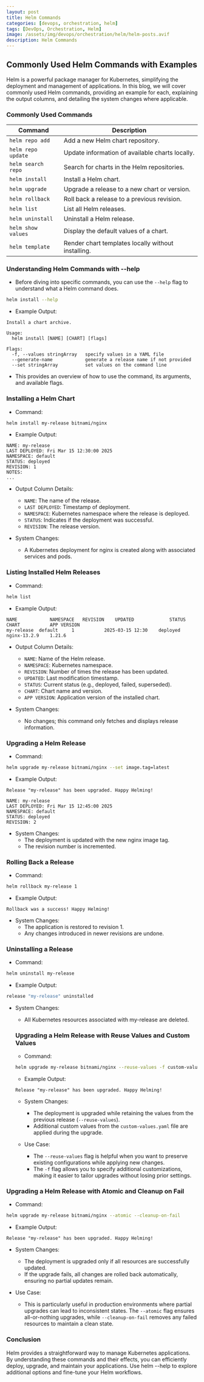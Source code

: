 ```yaml
---
layout: post
title: Helm Commands
categories: [devops, orchestration, helm]
tags: [DevOps, Orchestration, Helm]
image: /assets/img/devops/orchestration/helm/helm-posts.avif
description: Helm Commands
---
```


## Commonly Used Helm Commands with Examples

Helm is a powerful package manager for Kubernetes, simplifying the deployment and management of applications. In this blog, we will cover commonly used Helm commands, providing an example for each, explaining the output columns, and detailing the system changes where applicable.

### Commonly Used Commands

| Command                  | Description                                      |
|--------------------------|--------------------------------------------------|
| `helm repo add`          | Add a new Helm chart repository.                |
| `helm repo update`       | Update information of available charts locally. |
| `helm search repo`       | Search for charts in the Helm repositories.     |
| `helm install`           | Install a Helm chart.                           |
| `helm upgrade`           | Upgrade a release to a new chart or version.    |
| `helm rollback`          | Roll back a release to a previous revision.     |
| `helm list`              | List all Helm releases.                         |
| `helm uninstall`         | Uninstall a Helm release.                       |
| `helm show values`       | Display the default values of a chart.          |
| `helm template`          | Render chart templates locally without installing. |

### Understanding Helm Commands with --help

- Before diving into specific commands, you can use the `--help` flag to understand what a Helm command does.

```sh
helm install --help
```

- Example Output:

```output
Install a chart archive.

Usage:
  helm install [NAME] [CHART] [flags]

Flags:
  -f, --values stringArray   specify values in a YAML file
  --generate-name            generate a release name if not provided
  --set stringArray          set values on the command line
```

- This provides an overview of how to use the command, its arguments, and available flags.

### Installing a Helm Chart

- Command:

```sh
helm install my-release bitnami/nginx
```

- Example Output:

```output
NAME: my-release
LAST DEPLOYED: Fri Mar 15 12:30:00 2025
NAMESPACE: default
STATUS: deployed
REVISION: 1
NOTES:
...
```

- Output Column Details:
  - `NAME`: The name of the release.
  - `LAST DEPLOYED`: Timestamp of deployment.
  - `NAMESPACE`: Kubernetes namespace where the release is deployed.
  - `STATUS`: Indicates if the deployment was successful.
  - `REVISION`: The release version.

- System Changes:
  - A Kubernetes deployment for nginx is created along with associated services and pods.

### Listing Installed Helm Releases

- Command:

```sh
helm list
```

- Example Output:

```output
NAME        	NAMESPACE	REVISION	UPDATED         	STATUS  	CHART       	APP VERSION
my-release 	default  	1       	2025-03-15 12:30	deployed	nginx-13.2.9	1.21.6
```

- Output Column Details:
  - `NAME`: Name of the Helm release.
  - `NAMESPACE`: Kubernetes namespace.
  - `REVISION`: Number of times the release has been updated.
  - `UPDATED`: Last modification timestamp.
  - `STATUS`: Current status (e.g., deployed, failed, superseded).
  - `CHART`: Chart name and version.
  - `APP VERSION`: Application version of the installed chart.

- System Changes:
  - No changes; this command only fetches and displays release information.

### Upgrading a Helm Release

- Command:

```sh
helm upgrade my-release bitnami/nginx --set image.tag=latest
```

- Example Output:

```output
Release "my-release" has been upgraded. Happy Helming!

NAME: my-release
LAST DEPLOYED: Fri Mar 15 12:45:00 2025
NAMESPACE: default
STATUS: deployed
REVISION: 2
```

- System Changes:
  - The deployment is updated with the new nginx image tag.
  - The revision number is incremented.

### Rolling Back a Release

- Command:

```sh
helm rollback my-release 1
```

- Example Output:

```output
Rollback was a success! Happy Helming!
```

- System Changes:
  - The application is restored to revision 1.
  - Any changes introduced in newer revisions are undone.

### Uninstalling a Release

- Command:

```sh
helm uninstall my-release
```

- Example Output:

```sh
release "my-release" uninstalled
```

- System Changes:
  - All Kubernetes resources associated with my-release are deleted.


  ### Upgrading a Helm Release with Reuse Values and Custom Values

  - Command:

  ```sh
  helm upgrade my-release bitnami/nginx --reuse-values -f custom-values.yaml
  ```

  - Example Output:

  ```output
  Release "my-release" has been upgraded. Happy Helming!
  ```

  - System Changes:
    - The deployment is upgraded while retaining the values from the previous release (`--reuse-values`).
    - Additional custom values from the `custom-values.yaml` file are applied during the upgrade.

  - Use Case:
    - The `--reuse-values` flag is helpful when you want to preserve existing configurations while applying new changes.
    - The `-f` flag allows you to specify additional customizations, making it easier to tailor upgrades without losing prior settings.

### Upgrading a Helm Release with Atomic and Cleanup on Fail

- Command:

```sh
helm upgrade my-release bitnami/nginx --atomic --cleanup-on-fail
```

- Example Output:

```output
Release "my-release" has been upgraded. Happy Helming!
```

- System Changes:
  - The deployment is upgraded only if all resources are successfully updated.
  - If the upgrade fails, all changes are rolled back automatically, ensuring no partial updates remain.

- Use Case:
  - This is particularly useful in production environments where partial upgrades can lead to inconsistent states. The `--atomic` flag ensures all-or-nothing upgrades, while `--cleanup-on-fail` removes any failed resources to maintain a clean state.

### Conclusion

Helm provides a straightforward way to manage Kubernetes applications. By understanding these commands and their effects, you can efficiently deploy, upgrade, and maintain your applications. Use helm --help to explore additional options and fine-tune your Helm workflows.